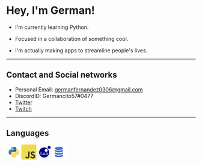 # Hey, I'm German! 

+ I'm currently learning Python.

+ Focused in a collaboration of something cool.

+ I'm actually making apps to streamline people's lives.

---

## Contact and Social networks

+ Personal Email: germanfernandez0306@gmail.com
+ DiscordID: Germancito57#0477
+ [Twitter](https://twitter.com/GermanF74526236)
+ [Twitch](https://www.twitch.tv/germancito_57)

---


## Languages

<img align="left" alt="Python" width="40px" src="https://raw.githubusercontent.com/github/explore/80688e429a7d4ef2fca1e82350fe8e3517d3494d/topics/python/python.png" />
<img align="left" alt="JS" width="40px" src="https://raw.githubusercontent.com/github/explore/80688e429a7d4ef2fca1e82350fe8e3517d3494d/topics/javascript/javascript.png" />
<img align="left" alt="LUA" width="40px" src="https://raw.githubusercontent.com/github/explore/80688e429a7d4ef2fca1e82350fe8e3517d3494d/topics/lua/lua.png" />
<img align="left" alt="SQL" width="40px" src="https://raw.githubusercontent.com/github/explore/80688e429a7d4ef2fca1e82350fe8e3517d3494d/topics/sql/sql.png" />

<br />

